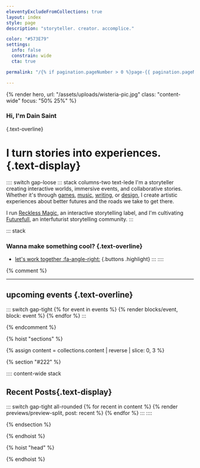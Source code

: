 ```yaml
---
eleventyExcludeFromCollections: true
layout: index
style: page
description: "storyteller. creator. accomplice."

color: "#573E79"
settings:
  info: false
  constrain: wide
  cta: true

permalink: "/{% if pagination.pageNumber > 0 %}page-{{ pagination.pageNumber }}/{% endif %}index.html"

---
```

{% render hero,
  url: "/assets/uploads/wisteria-pic.jpg"
  class: "content-wide"
  focus: "50% 25%"
%}

### Hi, I'm Dain Saint
{.text-overline}
# I turn stories into experiences. {.text-display}

:::: switch gap-loose
::: stack columns-two text-lede
I'm a storyteller creating interactive worlds, immersive events, and collaborative stories. Whether it's through [games](/games), [music](/music), [writing](/writing), or [design](/reckless-magic), I create artistic experiences about better futures and the roads we take to get there.

I run 
[Reckless Magic](/reckless-magic), 
an interactive storytelling label, and I'm cultivating 
[Futurefull](/futurefull), 
an interfuturist storytelling community.
:::

::: stack
### Wanna make something cool? {.text-overline}
* [let's work together :fa-angle-right:](/services)
{.buttons .highlight}
:::
::::


{% comment %}

***

## upcoming events {.text-overline}

::: switch gap-tight
{% for event in events %}
{% render blocks/event, block: event %}
{% endfor %}
:::

{% endcomment %}

{% hoist "sections" %}

{% assign content = collections.content | reverse | slice: 0, 3 %}

{% section "#222" %}

:::: content-wide stack
## Recent Posts{.text-display}

::: switch gap-tight all-rounded
{% for recent in content %}
{% render previews/preview-split, post: recent %}
{% endfor %}
:::
::::

{% endsection %}

{% endhoist %}


{% hoist "head" %}

<style type="text/css">
  #main {
    padding-block-end: 2rem;
  }
</style>

{% endhoist %}